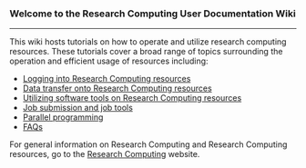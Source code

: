 ### Welcome to the Research Computing User Documentation Wiki

------

This wiki hosts tutorials on how to operate and utilize research computing resources. These tutorials cover a broad range of topics surrounding the operation and efficient usage of resources including:  
- [Logging into Research Computing resources](Logging-In)
- [Data transfer onto Research Computing resources](Data-Transfers)
- [Utilizing software tools on Research Computing resources](Loading-Modules)
- [Job submission and job tools](Job-Submissions)
- [Parallel programming](Fundamentals-of-Parallel-Computing)
- [FAQs](FAQs)

For general information on Research Computing and Research Computing resources, go to the [Research Computing](https://www.colorado.edu/rc) website.
